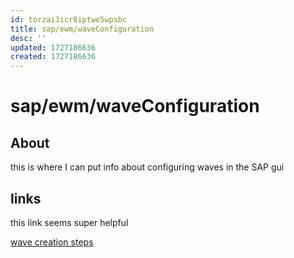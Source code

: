```yaml
---
id: torzai3icr8iptwe5wpsbc
title: sap/ewm/waveConfiguration
desc: ''
updated: 1727186636
created: 1727186636
---
```

# sap/ewm/waveConfiguration

## About

this is where I can put info about configuring waves in the
SAP gui

## links

this link seems super helpful

[wave creation steps](https://community.sap.com/t5/supply-chain-management-blogs-by-members/wave-creation-in-ewm/ba-p/13447907)
